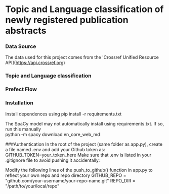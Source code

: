 # Topic and Language classification of newly registered publication abstracts

### Data Source
The data used for this project comes from the 'Crossref Unified Resource API](https://api.crossref.org)

### Topic and Language classification 

### Prefect Flow

### Installation
Install dependences using
pip install -r requirements.txt

The SpaCy model may not automatically install using requirements.txt.  If so, run this manually  
python -m spacy download en_core_web_md

###Authentication
In the root of the project (same folder as app.py), create a file named .env and add your Github token as:
GITHUB_TOKEN=your_token_here
Make sure that .env is listed in your .gitignore file to avoid pushing it accidentally:

Modify the following lines of the push_to_github() function in app.py to reflect your own repo and repo directory
GITHUB_REPO = "github.com/your-username/your-repo-name.git"
REPO_DIR = "/path/to/your/local/repo"